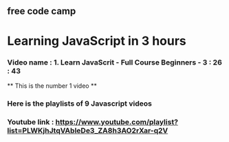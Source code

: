 ## free code camp

# Learning JavaScript in 3 hours

### Video name : 1. Learn JavaScrit - Full Course Beginners - 3 : 26 : 43

\*\* This is the number 1 video \*\*

### Here is the playlists of 9 Javascript videos

### Youtube link : https://www.youtube.com/playlist?list=PLWKjhJtqVAbleDe3_ZA8h3AO2rXar-q2V
